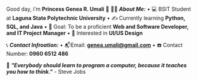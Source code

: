 Good day, i'm **Princess Genea R. Umali** :wave:
👩‍💻 ***About Me:*** • 💻 BSIT Student at **Laguna State Polytechnic University**
 • ✍️ Currently learning **Python, SQL, and Java**
 • 🎯 Goal: To be a proficient **Web and Software Developer, and IT Project Manager** 
 • 🩷 Interested in **UI/US Design**

📞 ***Contact Infroation:***
 • 📬Email: **genea.umali@gmail.com**
  • ☎️ Contact Number: **0960 6512 486**

📖 ***"Everybody should learn to program a computer, because it teaches you how to think."*** - Steve Jobs

  
